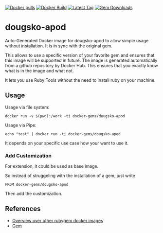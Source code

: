 [![Docker pulls](https://img.shields.io/docker/pulls/rubygem/dougsko-apod.svg)](https://hub.docker.com/r/rubygem/dougsko-apod/)
[![Docker Build](https://img.shields.io/docker/automated/rubygem/dougsko-apod.svg)](https://hub.docker.com/r/rubygem/dougsko-apod/)
[![Latest Tag](https://img.shields.io/github/tag/docker-rubygem/dougsko-apod.svg)](https://hub.docker.com/r/rubygem/dougsko-apod/)
[![Gem Downloads](https://img.shields.io/gem/dt/dougsko-apod.svg)](https://rubygems.org/gems/dougsko-apod/)
# dougsko-apod

Auto-Generated Docker image for dougsko-apod to allow simple usage without installation.
It is in sync with the original gem.

This allows to use a specific version of your favorite gem and ensures that this image will be supported in future.
The image is generated automatically from a github repository by Docker Hub.
This ensures that you exactly know what is in the image and what not.

It lets you use Ruby Tools without the need to install ruby on your machine.

## Usage

Usage via file system:

`docker run -v $(pwd):/work -ti docker-gems/dougsko-apod`

Usage via Pipe:

`echo "test" | docker run -ti docker-gems/dougsko-apod`

It depends on your specific use case how your want to use it.

### Add Customization

For extension, it could be used as base image.

So instead of struggeling with the installation of a gem, just write

`FROM docker-gems/dougsko-apod`

Then add the customization.

## References

 - [Overview over other rubygem docker images](https://github.com/thinkbot/docker-rubygem)
 - [Gem](https://rubygems.org/gems/dougsko-apod/)

